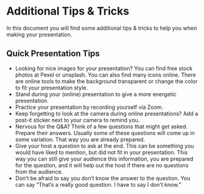 # Additional Tips & Tricks
In this document you will find some additional tips & tricks to help you when making your presentation. 


## Quick Presentation Tips
- Looking for nice images for your presentation? You can find free stock photos at Pexel or
 unsplash. You can also find many icons online. There are online tools to make the background transparent or change
  the color to fit your presentation style.
- Stand during your (online) presentation to give a more energetic presentation.
- Practice your presentation by recording yourself via Zoom.
- Keep forgetting to look at the camera during online presentations? Add a post-it sticker next to your camera to remind
 you.
- Nervous for the Q&A? Think of a few questions that might get asked. Prepare their answers. Usually some of these questions will come up in some variation. That way you are already prepared.
- Give your host a question to ask at the end. This can be something you would have liked to mention, but did not fit in your presentation. This way you can still give your audience this information, you are prepared for the question, and it will help out the host if there are no questions from the audience.
- Don’t be afraid to say you don’t know the answer to the question. You can say “That’s a really good question. I have to say I don’t know.”

